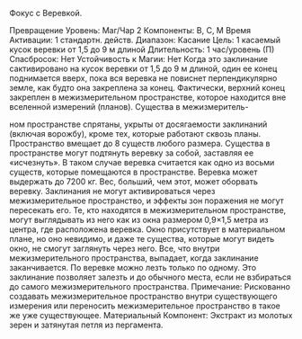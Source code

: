 
Фокус с Веревкой.

Превращение
Уровень: Маг/Чар 2
Компоненты: В, С, М
Время Активации: 1 стандартн. действ.
Диапазон: Касание
Цель: 1 касаемый кусок веревки от 1,5
до 9 м длиной
Длительность: 1 час/уровень (П)
Спасбросок: Нет
Устойчивость к Магии: Нет
Когда это заклинание сактивировано на
кусок веревки от 1,5 до 9 м длиной, один
ее конец поднимается вверх, пока вся
веревка не повиснет перпендикулярно
земле, как будто она закреплена за конец.
Фактически, верхний конец закреплен в
межизмерительном пространстве, которое находится вне вселенной измерений
(планов). Существа в межизмеритель-

ном пространстве спрятаны, укрыты
от досягаемости заклинаний (включая
ворожбу), кроме тех, которые работают
сквозь планы. Пространство вмещает до
8 существ любого размера. Существа в
пространстве могут подтянуть веревку
за собой, заставляя ее «исчезнуть». В
таком случае веревка считается как одно
из восьми существ, которые помещаются в пространстве. Веревка может выдержать до 7200 кг. Вес, больший, чем
этот, может оборвать веревку.
Заклинания не могут активироваться
через межизмерительное пространство,
и эффекты зон поражения не могут
пересекать его. Те, кто находятся в межизмерительном пространстве, могут
выглядывать из него как из окна размером 0,9×1,5 метра из центра, где расположена веревка. Окно присутствует в
материальном плане, но оно невидимо, и
даже те существа, которые могут видеть
окно, не смогут заглянуть через него.
Все, что внутри межизмерительного
пространства, выпадает, когда заклинание заканчивается. По веревке можно
лезть только по одному. Это заклинание
позволяет залезть и до обычного места,
если не взбираться до самого межизмерительного пространства.
Примечание: Рискованно создавать
межизмерительное пространство внутри
существующего измерения или переносить межизмерительное пространство в
такое же уже существующее.
Материальный Компонент: Экстракт
из молотых зерен и затянутая петля из
пергамента.